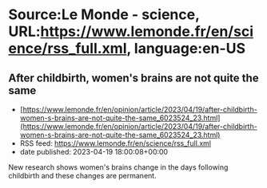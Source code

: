 # Source:Le Monde - science, URL:https://www.lemonde.fr/en/science/rss_full.xml, language:en-US

## After childbirth, women's brains are not quite the same
 - [https://www.lemonde.fr/en/opinion/article/2023/04/19/after-childbirth-women-s-brains-are-not-quite-the-same_6023524_23.html](https://www.lemonde.fr/en/opinion/article/2023/04/19/after-childbirth-women-s-brains-are-not-quite-the-same_6023524_23.html)
 - RSS feed: https://www.lemonde.fr/en/science/rss_full.xml
 - date published: 2023-04-19 18:00:08+00:00

New research shows women's brains change in the days following childbirth and these changes are permanent.


